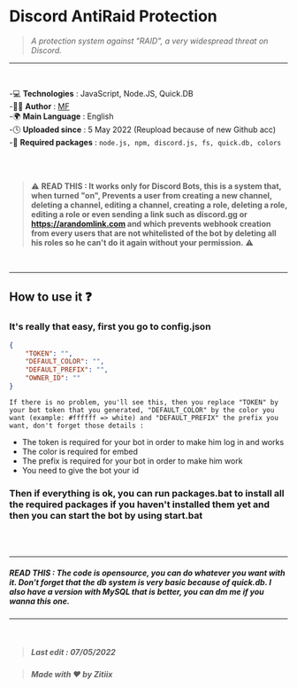 # Discord AntiRaid Protection
> *A protection system against "RAID", a very widespread threat on Discord.*
---
<br />

-💻 **Technologies** : JavaScript, Node.JS, Quick.DB <br />
-👨‍💻 **Author** : [MF](https://github.com/MatthieuFurcy) <br />
-🌍 **Main Language** : English <br />
-🕓 **Uploaded since** : 5 May 2022 (Reupload because of new Github acc) <br />
-🤖 **Required packages** : ``node.js, npm, discord.js, fs, quick.db, colors``

<br />
<br />

> ⚠️ **READ THIS : It works only for Discord Bots, this is a system that, when turned "on", Prevents a user from creating a new channel, deleting a channel, editing a channel, creating a role, deleting a role, editing a role or even sending a link such as discord.gg or https://arandomlink.com and which prevents webhook creation from every users that are not whitelisted of the bot by deleting all his roles so he can't do it again without your permission.** ⚠️
<br />

---

## __How to use it ❓__

### It's really that easy, first you go to config.json
```json
{
    "TOKEN": "",
    "DEFAULT_COLOR": "",
    "DEFAULT_PREFIX": "",
    "OWNER_ID": ""
}
```
``If there is no problem, you'll see this, then you replace "TOKEN" by your bot token that you generated, "DEFAULT_COLOR" by the color you want (example: #ffffff => white) and "DEFAULT_PREFIX" the prefix you want, don't forget those details : ``
- The token is required for your bot in order to make him log in and works
- The color is required for embed
- The prefix is required for your bot in order to make him work
- You need to give the bot your id 

### Then if everything is ok, you can run packages.bat to install all the required packages if you haven't installed them yet and then you can start the bot by using start.bat
<br />
<br />

---

##### READ THIS : The code is opensource, you can do whatever you want with it. Don't forget that the db system is very basic because of quick.db. I also have a version with MySQL that is better, you can dm me if you wanna this one.

---
<br />

> ##### Last edit : 07/05/2022

> ##### Made with ❤️ by Zitiix
